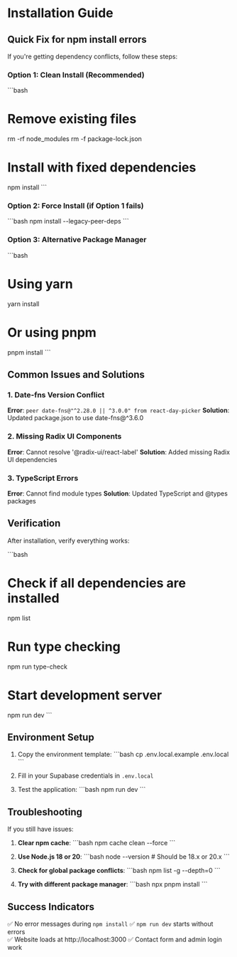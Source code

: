 # Installation Guide

## Quick Fix for npm install errors

If you're getting dependency conflicts, follow these steps:

### Option 1: Clean Install (Recommended)
\`\`\`bash
# Remove existing files
rm -rf node_modules
rm -f package-lock.json

# Install with fixed dependencies
npm install
\`\`\`

### Option 2: Force Install (if Option 1 fails)
\`\`\`bash
npm install --legacy-peer-deps
\`\`\`

### Option 3: Alternative Package Manager
\`\`\`bash
# Using yarn
yarn install

# Or using pnpm
pnpm install
\`\`\`

## Common Issues and Solutions

### 1. Date-fns Version Conflict
**Error**: `peer date-fns@"^2.28.0 || ^3.0.0" from react-day-picker`
**Solution**: Updated package.json to use date-fns@^3.6.0

### 2. Missing Radix UI Components
**Error**: Cannot resolve '@radix-ui/react-label'
**Solution**: Added missing Radix UI dependencies

### 3. TypeScript Errors
**Error**: Cannot find module types
**Solution**: Updated TypeScript and @types packages

## Verification

After installation, verify everything works:

\`\`\`bash
# Check if all dependencies are installed
npm list

# Run type checking
npm run type-check

# Start development server
npm run dev
\`\`\`

## Environment Setup

1. Copy the environment template:
\`\`\`bash
cp .env.local.example .env.local
\`\`\`

2. Fill in your Supabase credentials in `.env.local`

3. Test the application:
\`\`\`bash
npm run dev
\`\`\`

## Troubleshooting

If you still have issues:

1. **Clear npm cache**:
   \`\`\`bash
   npm cache clean --force
   \`\`\`

2. **Use Node.js 18 or 20**:
   \`\`\`bash
   node --version  # Should be 18.x or 20.x
   \`\`\`

3. **Check for global package conflicts**:
   \`\`\`bash
   npm list -g --depth=0
   \`\`\`

4. **Try with different package manager**:
   \`\`\`bash
   npx pnpm install
   \`\`\`

## Success Indicators

✅ No error messages during `npm install`
✅ `npm run dev` starts without errors  
✅ Website loads at http://localhost:3000
✅ Contact form and admin login work
